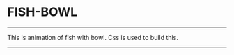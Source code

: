 # FISH-BOWL

----

This is animation of fish with bowl. Css is used to build this.

----

<p align="center">
  <img src="" >
</P>
